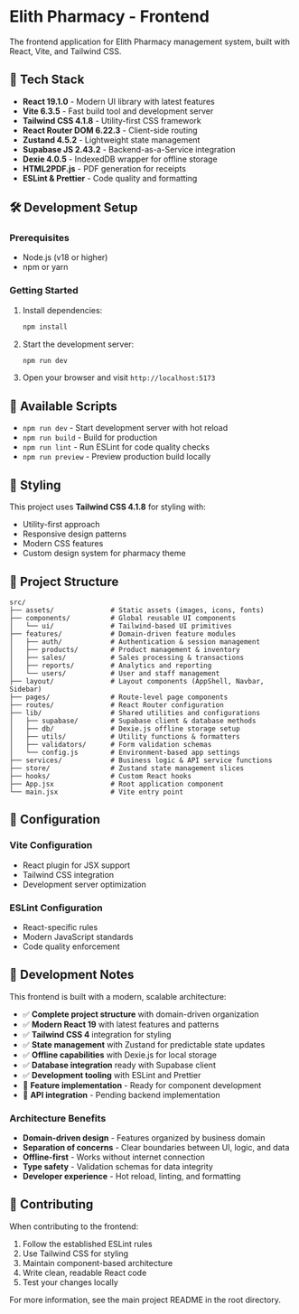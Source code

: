 # Elith Pharmacy - Frontend

The frontend application for Elith Pharmacy management system, built with React, Vite, and Tailwind CSS.

## 🚀 Tech Stack

- **React 19.1.0** - Modern UI library with latest features
- **Vite 6.3.5** - Fast build tool and development server
- **Tailwind CSS 4.1.8** - Utility-first CSS framework
- **React Router DOM 6.22.3** - Client-side routing
- **Zustand 4.5.2** - Lightweight state management
- **Supabase JS 2.43.2** - Backend-as-a-Service integration
- **Dexie 4.0.5** - IndexedDB wrapper for offline storage
- **HTML2PDF.js** - PDF generation for receipts
- **ESLint & Prettier** - Code quality and formatting

## 🛠️ Development Setup

### Prerequisites

- Node.js (v18 or higher)
- npm or yarn

### Getting Started

1. Install dependencies:

   ```bash
   npm install
   ```

2. Start the development server:

   ```bash
   npm run dev
   ```

3. Open your browser and visit `http://localhost:5173`

## 📝 Available Scripts

- `npm run dev` - Start development server with hot reload
- `npm run build` - Build for production
- `npm run lint` - Run ESLint for code quality checks
- `npm run preview` - Preview production build locally

## 🎨 Styling

This project uses **Tailwind CSS 4.1.8** for styling with:

- Utility-first approach
- Responsive design patterns
- Modern CSS features
- Custom design system for pharmacy theme

## 📁 Project Structure

```
src/
├── assets/              # Static assets (images, icons, fonts)
├── components/          # Global reusable UI components
│   └── ui/              # Tailwind-based UI primitives
├── features/            # Domain-driven feature modules
│   ├── auth/            # Authentication & session management
│   ├── products/        # Product management & inventory
│   ├── sales/           # Sales processing & transactions
│   ├── reports/         # Analytics and reporting
│   └── users/           # User and staff management
├── layout/              # Layout components (AppShell, Navbar, Sidebar)
├── pages/               # Route-level page components
├── routes/              # React Router configuration
├── lib/                 # Shared utilities and configurations
│   ├── supabase/        # Supabase client & database methods
│   ├── db/              # Dexie.js offline storage setup
│   ├── utils/           # Utility functions & formatters
│   ├── validators/      # Form validation schemas
│   └── config.js        # Environment-based app settings
├── services/            # Business logic & API service functions
├── store/               # Zustand state management slices
├── hooks/               # Custom React hooks
├── App.jsx              # Root application component
└── main.jsx             # Vite entry point
```

## 🔧 Configuration

### Vite Configuration

- React plugin for JSX support
- Tailwind CSS integration
- Development server optimization

### ESLint Configuration

- React-specific rules
- Modern JavaScript standards
- Code quality enforcement

## 🚧 Development Notes

This frontend is built with a modern, scalable architecture:

- ✅ **Complete project structure** with domain-driven organization
- ✅ **Modern React 19** with latest features and patterns
- ✅ **Tailwind CSS 4** integration for styling
- ✅ **State management** with Zustand for predictable state updates
- ✅ **Offline capabilities** with Dexie.js for local storage
- ✅ **Database integration** ready with Supabase client
- ✅ **Development tooling** with ESLint and Prettier
- 🚧 **Feature implementation** - Ready for component development
- 🚧 **API integration** - Pending backend implementation

### Architecture Benefits

- **Domain-driven design** - Features organized by business domain
- **Separation of concerns** - Clear boundaries between UI, logic, and data
- **Offline-first** - Works without internet connection
- **Type safety** - Validation schemas for data integrity
- **Developer experience** - Hot reload, linting, and formatting

## 🤝 Contributing

When contributing to the frontend:

1. Follow the established ESLint rules
2. Use Tailwind CSS for styling
3. Maintain component-based architecture
4. Write clean, readable React code
5. Test your changes locally

For more information, see the main project README in the root directory.

